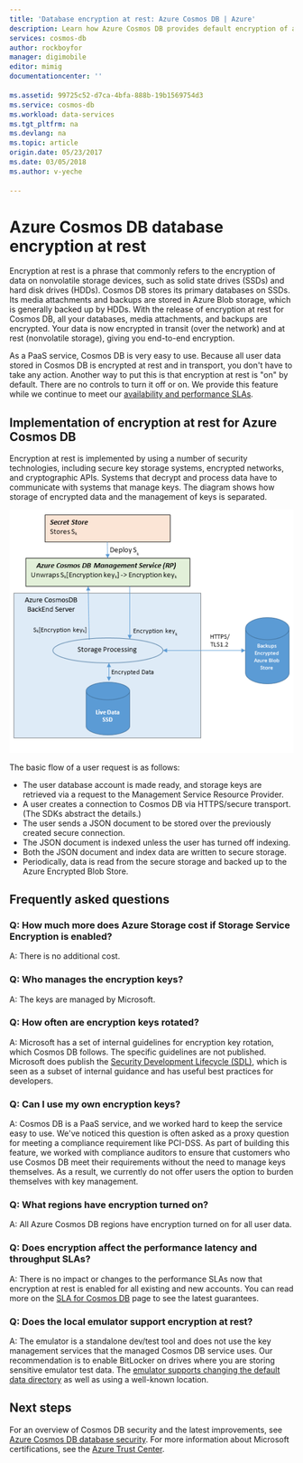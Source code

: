 ```yaml
---
title: 'Database encryption at rest: Azure Cosmos DB | Azure'
description: Learn how Azure Cosmos DB provides default encryption of all data.
services: cosmos-db
author: rockboyfor
manager: digimobile
editor: mimig
documentationcenter: ''

ms.assetid: 99725c52-d7ca-4bfa-888b-19b1569754d3
ms.service: cosmos-db
ms.workload: data-services
ms.tgt_pltfrm: na
ms.devlang: na
ms.topic: article
origin.date: 05/23/2017
ms.date: 03/05/2018
ms.author: v-yeche

---
```


# Azure Cosmos DB database encryption at rest

Encryption at rest is a phrase that commonly refers to the encryption of data on nonvolatile storage devices, such as solid state drives (SSDs) and hard disk drives (HDDs). Cosmos DB stores its primary databases on SSDs. Its media attachments and backups are stored in Azure Blob storage, which is generally backed up by HDDs. With the release of encryption at rest for Cosmos DB, all your databases, media attachments, and backups are encrypted. Your data is now encrypted in transit (over the network) and at rest (nonvolatile storage), giving you end-to-end encryption.

As a PaaS service, Cosmos DB is very easy to use. Because all user data stored in Cosmos DB is encrypted at rest and in transport, you don't have to take any action. Another way to put this is that encryption at rest is "on" by default. There are no controls to turn it off or on. We provide this feature while we continue to meet our [availability and performance SLAs](https://www.azure.cn/support/sla/cosmos-db).

## Implementation of encryption at rest for Azure Cosmos DB

Encryption at rest is implemented by using a number of security technologies, including secure key storage systems, encrypted networks, and cryptographic APIs. Systems that decrypt and process data have to communicate with systems that manage keys. The diagram shows how storage of encrypted data and the management of keys is separated. 

![Design diagram](./media/database-encryption-at-rest/design-diagram.png)

The basic flow of a user request is as follows:
- The user database account is made ready, and storage keys are retrieved via a request to the Management Service Resource Provider.
- A user creates a connection to Cosmos DB via HTTPS/secure transport. (The SDKs abstract the details.)
- The user sends a JSON document to be stored over the previously created secure connection.
- The JSON document is indexed unless the user has turned off indexing.
- Both the JSON document and index data are written to secure storage.
- Periodically, data is read from the secure storage and backed up to the Azure Encrypted Blob Store.

## Frequently asked questions

### Q: How much more does Azure Storage cost if Storage Service Encryption is enabled?
A: There is no additional cost.

### Q: Who manages the encryption keys?
A: The keys are managed by Microsoft.

### Q: How often are encryption keys rotated?
A: Microsoft has a set of internal guidelines for encryption key rotation, which Cosmos DB follows. The specific guidelines are not published. Microsoft does publish the [Security Development Lifecycle (SDL)](https://www.microsoft.com/sdl/default.aspx), which is seen as a subset of internal guidance and has useful best practices for developers.

### Q: Can I use my own encryption keys?
A: Cosmos DB is a PaaS service, and we worked hard to keep the service easy to use. We've noticed this question is often asked as a proxy question for meeting a compliance requirement like PCI-DSS. As part of building this feature, we worked with compliance auditors to ensure that customers who use Cosmos DB meet their requirements without the need to manage keys themselves.
As a result, we currently do not offer users the option to burden themselves with key management.

### Q: What regions have encryption turned on?
A: All Azure Cosmos DB regions have encryption turned on for all user data.

### Q: Does encryption affect the performance latency and throughput SLAs?
A: There is no impact or changes to the performance SLAs now that encryption at rest is enabled for all existing and new accounts. You can read more on the [SLA for Cosmos DB](https://www.azure.cn/support/sla/cosmos-db) page to see the latest guarantees.

### Q: Does the local emulator support encryption at rest?
A: The emulator is a standalone dev/test tool and does not use the key management services that the managed Cosmos DB service uses. Our recommendation is to enable BitLocker on drives where you are storing sensitive emulator test data. The [emulator supports changing the default data directory](local-emulator.md) as well as using a well-known location.

## Next steps

For an overview of Cosmos DB security and the latest improvements, see [Azure Cosmos DB database security](database-security.md).
For more information about Microsoft certifications, see the [Azure Trust Center](https://www.trustcenter.cn/).

<!-- Update_Description: update meta properties, wording update, update link -->